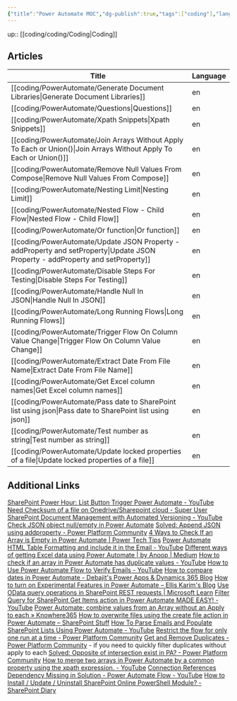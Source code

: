 ```yaml
---
{"title":"Power Automate MOC","dg-publish":true,"tags":["coding"],"language":"en","permalink":"/coding/power-automate/power-automate/","dgPassFrontmatter":true}
---
```


up:: [[coding/coding/Coding\|Coding]]

## Articles

| Title                                                                                                                              | Language |
| ---------------------------------------------------------------------------------------------------------------------------------- | -------- |
| [[coding/PowerAutomate/Generate Document Libraries\|Generate Document Libraries]]                                               | en       |
| [[coding/PowerAutomate/Questions\|Questions]]                                                                                   | en       |
| [[coding/PowerAutomate/Xpath Snippets\|Xpath Snippets]]                                                                         | en       |
| [[coding/PowerAutomate/Join Arrays Without Apply To Each or Union()\|Join Arrays Without Apply To Each or Union()]]             | en       |
| [[coding/PowerAutomate/Remove Null Values From Compose\|Remove Null Values From Compose]]                                       | en       |
| [[coding/PowerAutomate/Nesting Limit\|Nesting Limit]]                                                                           | en       |
| [[coding/PowerAutomate/Nested Flow - Child Flow\|Nested Flow - Child Flow]]                                                     | en       |
| [[coding/PowerAutomate/Or function\|Or function]]                                                                               | en       |
| [[coding/PowerAutomate/Update JSON Property - addProperty and setProperty\|Update JSON Property - addProperty and setProperty]] | en       |
| [[coding/PowerAutomate/Disable Steps For Testing\|Disable Steps For Testing]]                                                   | en       |
| [[coding/PowerAutomate/Handle Null In JSON\|Handle Null In JSON]]                                                               | en       |
| [[coding/PowerAutomate/Long Running Flows\|Long Running Flows]]                                                                 | en       |
| [[coding/PowerAutomate/Trigger Flow On Column Value Change\|Trigger Flow On Column Value Change]]                               | en       |
| [[coding/PowerAutomate/Extract Date From File Name\|Extract Date From File Name]]                                               | en       |
| [[coding/PowerAutomate/Get Excel column names\|Get Excel column names]]                                                         | en       |
| [[coding/PowerAutomate/Pass date to SharePoint list using json\|Pass date to SharePoint list using json]]                       | en       |
| [[coding/PowerAutomate/Test number as string\|Test number as string]]                                                           | en       |
| [[coding/PowerAutomate/Update locked properties of a file\|Update locked properties of a file]]                                 | en       |

## Additional Links

[SharePoint Power Hour: List Button Trigger Power Automate - YouTube](https://www.youtube.com/watch?v=C-oLlVtRrUk)
[Need Checksum of a file on Onedrive/Sharepoint cloud - Super User](https://superuser.com/questions/1655800/need-checksum-of-a-file-on-onedrive-sharepoint-cloud)
[SharePoint Document Management with Automated Versioning - YouTube](https://www.youtube.com/watch?v=bGUaJpixHbs)
[Check JSON object null/empty in Power Automate](https://www.ipiyush.me/blog/check-null-or-empty-power-automate)
[Solved: Append JSON using addproperty - Power Platform Community](https://powerusers.microsoft.com/t5/General-Power-Automate/Append-JSON-using-addproperty/td-p/959734)
[4 Ways to Check If an Array is Empty in Power Automate | Power Tech Tips](https://www.powertechtips.com/check-if-array-is-empty-power-automate/)
[Power Automate HTML Table Formatting and include it in the Email - YouTube](https://www.youtube.com/watch?v=6lddmGzfPgY)
[Different ways of getting Excel data using Power Automate | by Anoop | Medium](https://anoopt.medium.com/different-ways-of-getting-excel-data-using-power-automate-e21292b1d02a)
[How to check if an array in Power Automate has duplicate values - YouTube](https://www.youtube.com/watch?v=LjDSnt8IBTA)
[How to Use Power Automate Flow to Verify Emails - YouTube](https://www.youtube.com/watch?v=2n4tb_wvRoc)
[How to compare dates in Power Automate - Debajit's Power Apps & Dynamics 365 Blog](https://debajmecrm.com/how-to-compare-dates-in-power-automate/)
[How to turn on Experimental Features in Power Automate – Ellis Karim's Blog](https://elliskarim.com/2022/01/07/how-to-turn-on-experimental-features-in-power-automate/)
[Use OData query operations in SharePoint REST requests | Microsoft Learn](https://learn.microsoft.com/en-us/sharepoint/dev/sp-add-ins/use-odata-query-operations-in-sharepoint-rest-requests)
[Filter Query for SharePoint Get Items action in Power Automate MADE EASY! - YouTube](https://www.youtube.com/watch?app=desktop&v=I8FdUmECAn8)
[Power Automate: combine values from an Array without an Apply to each » Knowhere365](https://knowhere365.space/power-automate-combine-values-from-an-array-without-an-apply-to-each/)
[How to overwrite files using the create file action in Power Automate – SharePoint Stuff](https://sharepointstuff.com/2022/04/20/overwrite-files-using-create-file-action/)
[How To Parse Emails and Populate SharePoint Lists Using Power Automate - YouTube](https://www.youtube.com/watch?v=iA3dYLQbeIw)
[Restrict the flow for only one run at a time - Power Platform Community](https://powerusers.microsoft.com/t5/General-Power-Automate/Restrict-the-flow-for-only-one-run-at-a-time/td-p/1441250)
[Get and Remove Duplicates - Power Platform Community](https://powerusers.microsoft.com/t5/Power-Automate-Cookbook/Get-and-Remove-Duplicates/m-p/1662426) - if you need to quickly filter duplicates without apply to each
[Solved: Opposite of intersection exist in PA? - Power Platform Community](https://powerusers.microsoft.com/t5/Building-Flows/Opposite-of-intersection-exist-in-PA/td-p/1321317)
[How to merge two arrays in Power Automate by a common property using the xpath expression. - YouTube](https://www.youtube.com/watch?v=QSF6dNkSKSA)
[Connection References Dependency Missing in Solution - Power Automate Flow - YouTube](https://www.youtube.com/watch?v=S_0o1q-uSBw)
[How to Install / Update / Uninstall SharePoint Online PowerShell Module? - SharePoint Diary](https://www.sharepointdiary.com/2018/12/install-update-uninstall-sharepoint-online-powershell-module.html)
